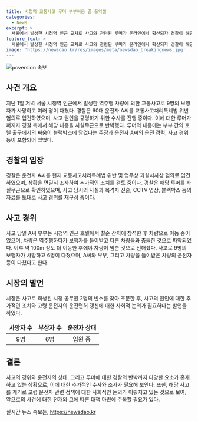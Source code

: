 ```yaml
---
title: 시청역 교통사고 루머 부부싸움 끝 풀악셀
categories:
  - News
excerpt: >
  서울에서 발생한 시청역 인근 교차로 사고와 관련된 루머가 온라인에서 확산되자 경찰이 해당 내용을 사실무근이라고 반박했다. 이 사고를 일으킨 운전자는 60대 A씨로, 교통사고처리특례법 위반 혐의로 입건됐다. A씨는 운전 경력 40년의 시내버스 기사로 알려졌으며, 현재 갈비뼈 골절로 입원 중이다. 경찰은 사건을 재구성하고 사고 원인을 조사 중이며, 현장에 있던 부부가 호텔에서부터 싸운 것이 블랙박스에 녹음됐다는 루머는 사실이 아니라고 밝혀졌다. 사고로는 9명이 사망하고 6명이 다쳤으며, 서울시장은 사고로 숨진 공무원의 빈소를 찾아 조문했다.
feature_text: >
  서울에서 발생한 시청역 인근 교차로 사고와 관련된 루머가 온라인에서 확산되자 경찰이 해당 내용을 사실무근이라고 반박했다. 이 사고를 일으킨 운전자는 60대 A씨로, 교통사고처리특례법 위반 혐의로 입건됐다. A씨는 운전 경력 40년의 시내버스 기사로 알려졌으며, 현재 갈비뼈 골절로 입원 중이다. 경찰은 사건을 재구성하고 사고 원인을 조사 중이며, 현장에 있던 부부가 호텔에서부터 싸운 것이 블랙박스에 녹음됐다는 루머는 사실이 아니라고 밝혀졌다. 사고로는 9명이 사망하고 6명이 다쳤으며, 서울시장은 사고로 숨진 공무원의 빈소를 찾아 조문했다.
image: 'https://newsdao.kr/res/images/meta/newsdao_breakingnews.jpg'
---
```


<p><img src="https://newsdao.kr/res/images/meta/newsdao_breakingnews.jpg" alt="pcversion 속보" /></p>

<h2 data-ke-size="size26">사건 개요</h2>

<p data-ke-size="size16">지난 1일 저녁 서울 시청역 인근에서 발생한 역주행 차량에 의한 교통사고로 9명의 보행자가 사망하고 여러 명이 다쳤다. 경찰은 60대 운전자 A씨를 교통사고처리특례법 위반 혐의로 입건하였으며, 사고 원인을 규명하기 위한 수사를 진행 중이다. 이에 대한 루머가 퍼지자 경찰 측에서 해당 내용을 사실무근으로 반박했다. 루머의 내용에는 부부 간의 호텔 출구에서의 싸움이 블랙박스에 담겼다는 주장과 운전자 A씨의 운전 경력, 사고 경위 등이 포함되어 있었다.</p>

<h2 data-ke-size="size26">경찰의 입장</h2>

<p data-ke-size="size16">경찰은 운전자 A씨를 현재 교통사고처리특례법 위반 및 업무상 과실치사상 혐의로 입건하였으며, 상황을 면밀히 조사하여 추가적인 조치를 검토 중이다. 경찰은 해당 루머를 사실무근으로 확인하였으며, 사고 당시의 사실과 목격자 진술, CCTV 영상, 블랙박스 등의 자료를 토대로 사고 경위를 재구성 중이다.</p>

<h2 data-ke-size="size26">사고 경위</h2>

<p data-ke-size="size16">사고 당일 A씨 부부는 시청역 인근 호텔에서 칠순 잔치에 참석한 후 차량으로 이동 중이었으며, 차량은 역주행하다가 보행자를 들이받고 다른 차량들과 충돌한 것으로 파악되었다. 이후 약 100m 정도 더 이동한 후에야 차량이 멈춘 것으로 전해졌다. 사고로 9명의 보행자가 사망하고 6명이 다쳤으며, A씨와 부부, 그리고 차량을 들이받은 차량의 운전자 등이 다쳤다고 한다.</p>

<h2 data-ke-size="size26">시장의 발언</h2>

<p data-ke-size="size16">시장은 사고로 희생된 시청 공무원 2명의 빈소를 찾아 조문한 후, 사고의 원인에 대한 추가적인 조치와 고령 운전자의 운전면허 갱신에 대한 사회적 논의가 필요하다는 발언을 하였다.</p>

<table>
    <thead>
        <tr>
            <td style="text-align: center; height: 17px;"><b>사망자 수</b></td>
            <td style="text-align: center; height: 17px;"><b>부상자 수</b></td>
            <td style="text-align: center; height: 17px;"><b>운전자 상태</b></td>
        </tr>
    </thead>
    <tbody>
        <tr>
            <td style="text-align: center; height: 17px;">9명</td>
            <td style="text-align: center; height: 17px;">6명</td>
            <td style="text-align: center; height: 17px;">입원 중</td>
        </tr>
    </tbody>
</table>

<h2 data-ke-size="size26">결론</h2>

<p data-ke-size="size16">사고의 경위와 운전자의 상태, 그리고 루머에 대한 경찰의 반박까지 다양한 요소가 혼재하고 있는 상황으로, 이에 대한 추가적인 수사와 조사가 필요해 보인다. 또한, 해당 사고를 계기로 고령 운전자 관련 정책에 대한 사회적인 논의가 이뤄지고 있는 것으로 보여, 앞으로의 사건에 대한 전개와 그에 따른 대책 마련에 주목할 필요가 있다.</p>
실시간 뉴스 속보는, <a href="https://newsdao.kr" rel="dofollow">https://newsdao.kr</a>


